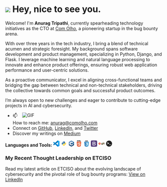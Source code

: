 <h1><img src="https://emojis.slackmojis.com/emojis/images/1531849430/4246/blob-sunglasses.gif?1531849430" width="30"/> Hey, nice to see you.</h1>

Welcome! I'm **Anurag Tripathi**, currently spearheading technology initiatives as the CTO at [Com Olho](https://comolho.com), a pioneering startup in the bug bounty arena.

With over three years in the tech industry, I bring a blend of technical acumen and strategic foresight. My background spans software development and product management, specializing in Python, Django, and Flask. I leverage machine learning and natural language processing to innovate and enhance product offerings, ensuring robust web application performance and user-centric solutions.

As a proactive communicator, I excel in aligning cross-functional teams and bridging the gap between technical and non-technical stakeholders, driving the collective towards common goals and successful product outcomes.

I’m always open to new challenges and eager to contribute to cutting-edge projects in AI and cybersecurity.

<img align="right" width="450px" alt="GIF" src="https://i.pinimg.com/originals/a2/f4/d5/a2f4d5d0b749a75aaed40ef6b84ba427.gif" />

- 📫 How to reach me: [anurag@comolho.com](mailto:anurag@comolho.com)
- Connect on [GitHub](https://github.com/nowitsanurag), [LinkedIn](https://www.linkedin.com/in/itsanuragtripathi/), and [Twitter](https://twitter.com/nowitsanurag)
- Discover my writings on [Medium](https://medium.com/@nowitsanurag)

**Languages and Tools:**
<code><img height="20" src="https://raw.githubusercontent.com/github/explore/80688e429a7d4ef2fca1e82350fe8e3517d3494d/topics/visual-studio-code/visual-studio-code.png"></code>
<code><img height="20" src="https://raw.githubusercontent.com/github/explore/80688e429a7d4ef2fca1e82350fe8e3517d3494d/topics/python/python.png"></code>
<code><img height="20" src="https://raw.githubusercontent.com/github/explore/80688e429a7d4ef2fca1e82350fe8e3517d3494d/topics/cpp/cpp.png"></code>
<code><img height = "20" src = "https://raw.githubusercontent.com/github/explore/80688e429a7d4ef2fca1e82350fe8e3517d3494d/topics/html/html.png"></code>
<code><img height = "20" src = "https://raw.githubusercontent.com/github/explore/80688e429a7d4ef2fca1e82350fe8e3517d3494d/topics/css/css.png"></code>
<code><img height = "20" src = "https://raw.githubusercontent.com/github/explore/80688e429a7d4ef2fca1e82350fe8e3517d3494d/topics/bootstrap/bootstrap.png"></code>
<code><img height="20" src="https://raw.githubusercontent.com/github/explore/80688e429a7d4ef2fca1e82350fe8e3517d3494d/topics/git/git.png"></code>
<code><img height="20" src="https://raw.githubusercontent.com/github/explore/80688e429a7d4ef2fca1e82350fe8e3517d3494d/topics/terminal/terminal.png"></code>

### My Recent Thought Leadership on ETCISO
Read my latest article on ETCISO about the evolving landscape of cybersecurity and the pivotal role of bug bounty programs: [View on LinkedIn](https://www.linkedin.com/feed/update/urn:li:share:7221096405019283456)
